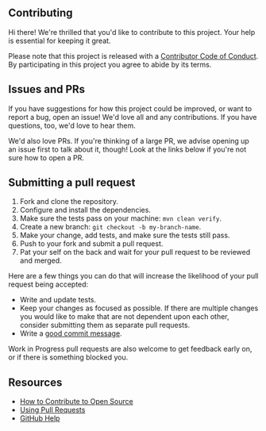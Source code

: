 ## Contributing

[code-of-conduct]: CODE_OF_CONDUCT.md

Hi there! We're thrilled that you'd like to contribute to this project. Your help is essential for keeping it great.

Please note that this project is released with a [Contributor Code of Conduct][code-of-conduct]. 
By participating in this project you agree to abide by its terms.

## Issues and PRs

If you have suggestions for how this project could be improved, or want to report a bug, open an issue! 
We'd love all and any contributions. If you have questions, too, we'd love to hear them.

We'd also love PRs. If you're thinking of a large PR, we advise opening up an issue first to talk about it, though! 
Look at the links below if you're not sure how to open a PR.

## Submitting a pull request

1. Fork and clone the repository.
1. Configure and install the dependencies.
1. Make sure the tests pass on your machine: `mvn clean verify`.
1. Create a new branch: `git checkout -b my-branch-name`.
1. Make your change, add tests, and make sure the tests still pass.
1. Push to your fork and submit a pull request.
1. Pat your self on the back and wait for your pull request to be reviewed and merged.

Here are a few things you can do that will increase the likelihood of your pull request being accepted:

- Write and update tests.
- Keep your changes as focused as possible. If there are multiple changes you would like to make that are not dependent upon each other, consider submitting them as separate pull requests.
- Write a [good commit message](http://tbaggery.com/2008/04/19/a-note-about-git-commit-messages.html).

Work in Progress pull requests are also welcome to get feedback early on, or if there is something blocked you.

## Resources

- [How to Contribute to Open Source](https://opensource.guide/how-to-contribute/)
- [Using Pull Requests](https://help.github.com/articles/about-pull-requests/)
- [GitHub Help](https://help.github.com)
